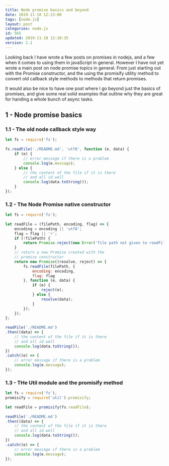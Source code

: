 ```yaml
---
title: Node promise basics and beyond
date: 2019-11-18 12:13:00
tags: [node.js]
layout: post
categories: node.js
id: 565
updated: 2019-11-18 12:20:35
version: 1.1
---
```


Looking back I have wrote a few posts on promises in nodejs, and a few when it comes to using them in javaScript in general. However I have not yet wrote a main post on node promise topics in general. From just starting out with the Promise constructor, and the using the promisify utility method to convert old callback style methods to methods that return promises.

It would also be nice to have one post where I go beyond just the basics of promises, and give some real solid examples that outline why they are great for handing a whole bunch of async tasks.

<!-- more -->

## 1 - Node promise basics


### 1.1 - The old node callback style way

```js
let fs = require('fs');
 
fs.readFile('./README.md', 'utf8', function (e, data) {
    if (e) {
        // error message if there is a problem
        console.log(e.message);
    } else {
        // the content of the file if it is there
        // and all id well
        console.log(data.toString());
    }
});
```

### 1.2 - The Node Promise native constructor

```js
let fs = require('fs');
 
let readFile = (filePath, encoding, flag) => {
    encoding = encoding || 'utf8';
    flag = flag || 'r';
    if (!filePath) {
        return Promise.reject(new Error('file path not given to readFile method.'))
    }
    // return a new Promise created with the
    // promise constructor
    return new Promise((resolve, reject) => {
        fs.readFile(filePath, {
            encoding: encoding,
            flag: flag
        }, function (e, data) {
            if (e) {
                reject(e);
            } else {
                resolve(data);
            }
        });
    });
};
 
readFile('./README.md')
.then((data) => {
    // the content of the file if it is there
    // and all id well
    console.log(data.toString());
})
.catch((e) => {
    // error message if there is a problem
    console.log(e.message);
});

```

### 1.3 - THe Util module and the promisify method

```js
let fs = require('fs'),
promisify = require('util').promisify;
 
let readFile = promisify(fs.readFile);
 
readFile('./README.md')
.then((data) => {
    // the content of the file if it is there
    // and all id well
    console.log(data.toString());
})
.catch((e) => {
    // error message if there is a problem
    console.log(e.message);
});
```